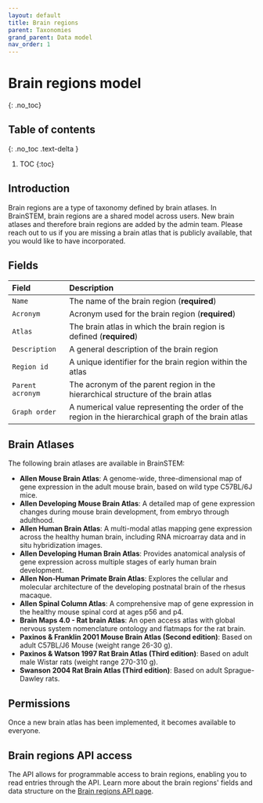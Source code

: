 ```yaml
---
layout: default
title: Brain regions
parent: Taxonomies
grand_parent: Data model
nav_order: 1
---
```


# Brain regions model
{: .no_toc}

## Table of contents
{: .no_toc .text-delta }

1. TOC
{:toc}

## Introduction

Brain regions are a type of taxonomy defined by brain atlases. In BrainSTEM, brain regions are a shared model across users. New brain atlases and therefore brain regions are added by the admin team. Please reach out to us if you are missing a brain atlas that is publicly available, that you would like to have incorporated.

## Fields

| Field | Description |
|:------|:------------|
| `Name` | The name of the brain region (**required**) |
| `Acronym` | Acronym used for the brain region (**required**) |
| `Atlas` | The brain atlas in which the brain region is defined (**required**) |
| `Description` | A general description of the brain region |
| `Region id` | A unique identifier for the brain region within the atlas |
| `Parent acronym` | The acronym of the parent region in the hierarchical structure of the brain atlas |
| `Graph order` | A numerical value representing the order of the region in the hierarchical graph of the brain atlas |

## Brain Atlases

The following brain atlases are available in BrainSTEM:

- **Allen Mouse Brain Atlas**: A genome-wide, three-dimensional map of gene expression in the adult mouse brain, based on wild type C57BL/6J mice.
- **Allen Developing Mouse Brain Atlas**: A detailed map of gene expression changes during mouse brain development, from embryo through adulthood.
- **Allen Human Brain Atlas**: A multi-modal atlas mapping gene expression across the healthy human brain, including RNA microarray data and in situ hybridization images.
- **Allen Developing Human Brain Atlas**: Provides anatomical analysis of gene expression across multiple stages of early human brain development.
- **Allen Non-Human Primate Brain Atlas**: Explores the cellular and molecular architecture of the developing postnatal brain of the rhesus macaque.
- **Allen Spinal Column Atlas**: A comprehensive map of gene expression in the healthy mouse spinal cord at ages p56 and p4.
- **Brain Maps 4.0 - Rat brain Atlas**: An open access atlas with global nervous system nomenclature ontology and flatmaps for the rat brain.
- **Paxinos & Franklin 2001 Mouse Brain Atlas (Second edition)**: Based on adult C57BL/J6 Mouse (weight range 26-30 g).
- **Paxinos & Watson 1997 Rat Brain Atlas (Third edition)**: Based on adult male Wistar rats (weight range 270-310 g).
- **Swanson 2004 Rat Brain Atlas (Third edition)**: Based on adult Sprague-Dawley rats.

## Permissions

Once a new brain atlas has been implemented, it becomes available to everyone.

## Brain regions API access

The API allows for programmable access to brain regions, enabling you to read entries through the API. Learn more about the brain regions' fields and data structure on the [Brain regions API page]({{"api/taxonomies/brainregion/"|absolute_url}}).